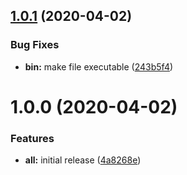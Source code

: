 ## [1.0.1](https://github.com/LifeWay/kubectl-roll-plugin/compare/1.0.0...1.0.1) (2020-04-02)


### Bug Fixes

* **bin:** make file executable ([243b5f4](https://github.com/LifeWay/kubectl-roll-plugin/commit/243b5f494debca672dc986823c9e3b96cdb7e38b))

# 1.0.0 (2020-04-02)


### Features

* **all:** initial release ([4a8268e](https://github.com/LifeWay/kubectl-roll-plugin/commit/4a8268e27e4c9645577d3a9820900bc32d881a1b))

